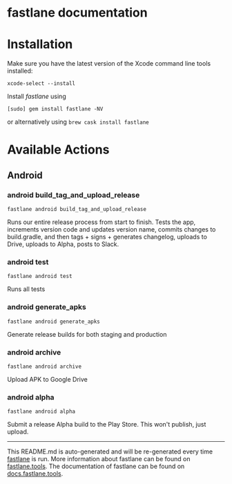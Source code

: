 fastlane documentation
================
# Installation

Make sure you have the latest version of the Xcode command line tools installed:

```
xcode-select --install
```

Install _fastlane_ using
```
[sudo] gem install fastlane -NV
```
or alternatively using `brew cask install fastlane`

# Available Actions
## Android
### android build_tag_and_upload_release
```
fastlane android build_tag_and_upload_release
```
Runs our entire release process from start to finish. Tests the app, increments version code and updates version name, commits changes to build.gradle, and then tags + signs + generates changelog, uploads to Drive, uploads to Alpha, posts to Slack.
### android test
```
fastlane android test
```
Runs all tests
### android generate_apks
```
fastlane android generate_apks
```
Generate release builds for both staging and production
### android archive
```
fastlane android archive
```
Upload APK to Google Drive
### android alpha
```
fastlane android alpha
```
Submit a release Alpha build to the Play Store. This won't publish, just upload.

----

This README.md is auto-generated and will be re-generated every time [fastlane](https://fastlane.tools) is run.
More information about fastlane can be found on [fastlane.tools](https://fastlane.tools).
The documentation of fastlane can be found on [docs.fastlane.tools](https://docs.fastlane.tools).
